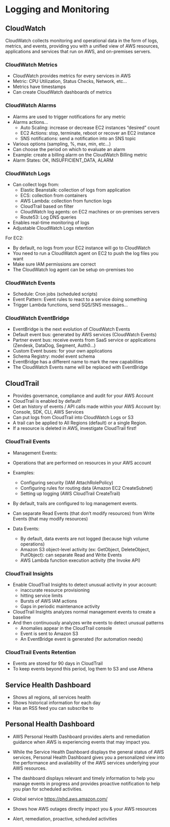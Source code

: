 # Logging and Monitoring

## CloudWatch

CloudWatch collects monitoring and operational data in the form of logs, metrics, and events, providing you with a unified view of AWS resources, applications and services that run on AWS, and on-premises servers.

### CloudWatch Metrics

- CloudWatch provides metrics for every services in AWS
- Metric: CPU Utilization, Status Checks, Network, etc...
- Metrics have timestamps
- Can create CloudWatch dashboards of metrics

### CloudWatch Alarms

- Alarms are used to trigger notifications for any metric
- Alarms actions...
  - Auto Scaling: increase or decrease EC2 instances “desired” count
  - EC2 Actions: stop, terminate, reboot or recover an EC2 instance
  - SNS notifications: send a notification into an SNS topic
- Various options (sampling, %, max, min, etc...)
- Can choose the period on which to evaluate an alarm
- Example: create a billing alarm on the CloudWatch Billing metric
- Alarm States: OK, INSUFFICIENT_DATA, ALARM

### CloudWatch Logs

- Can collect logs from:
  - Elastic Beanstalk: collection of logs from application
  - ECS: collection from containers
  - AWS Lambda: collection from function logs
  - CloudTrail based on filter
  - CloudWatch log agents: on EC2 machines or on-premises servers
  - Route53: Log DNS queries
- Enables real-time monitoring of logs
- Adjustable CloudWatch Logs retention

For EC2:

- By default, no logs from your EC2 instance will go to CloudWatch
- You need to run a CloudWatch agent on EC2 to push the log files you want
- Make sure IAM permissions are correct
- The CloudWatch log agent can be setup on-premises too

### CloudWatch Events

- Schedule: Cron jobs (scheduled scripts)
- Event Pattern: Event rules to react to a service doing something
- Trigger Lambda functions, send SQS/SNS messages...

### CloudWatch EventBridge

- EventBridge is the next evolution of CloudWatch Events
- Default event bus: generated by AWS services (CloudWatch Events)
- Partner event bus: receive events from SaaS service or applications (Zendesk, DataDog, Segment, Auth0...)
- Custom Event buses: for your own applications
- Schema Registry: model event schema
- EventBridge has a different name to mark the new capabilities
- The CloudWatch Events name will be replaced with EventBridge

## CloudTrail

- Provides governance, compliance and audit for your AWS Account
- CloudTrail is enabled by default!
- Get an history of events / API calls made within your AWS Account by: Console, SDK, CLI, AWS Services
- Can put logs from CloudTrail into CloudWatch Logs or S3
- A trail can be applied to All Regions (default) or a single Region.
- If a resource is deleted in AWS, investigate CloudTrail first!

### CloudTrail Events

- Management Events:
- Operations that are performed on resources in your AWS account
- Examples:
  - Configuring security (IAM AttachRolePolicy)
  - Configuring rules for routing data (Amazon EC2 CreateSubnet)
  - Setting up logging (AWS CloudTrail CreateTrail)
- By default, trails are configured to log management events.
- Can separate Read Events (that don’t modify resources) from Write Events (that may modify resources)

- Data Events:
  - By default, data events are not logged (because high volume operations)
  - Amazon S3 object-level activity (ex: GetObject, DeleteObject, PutObject): can separate Read and Write Events
  - AWS Lambda function execution activity (the Invoke API)

### CloudTrail Insights

- Enable CloudTrail Insights to detect unusual activity in your account:
  - inaccurate resource provisioning
  - hitting service limits
  - Bursts of AWS IAM actions
  - Gaps in periodic maintenance activity
- CloudTrail Insights analyzes normal management events to create a baseline
- And then continuously analyzes write events to detect unusual patterns
  - Anomalies appear in the CloudTrail console
  - Event is sent to Amazon S3
  - An EventBridge event is generated (for automation needs)

### CloudTrail Events Retention

- Events are stored for 90 days in CloudTrail
- To keep events beyond this period, log them to S3 and use Athena

## Service Health Dashboard

- Shows all regions, all services health
- Shows historical information for each day
- Has an RSS feed you can subscribe to

## Personal Health Dashboard

- AWS Personal Health Dashboard provides alerts and remediation guidance when AWS is experiencing events that may impact you.
- While the Service Health Dashboard displays the general status of AWS services, Personal Health Dashboard gives you a personalized view into the performance and availability of the AWS services underlying your AWS resources.
- The dashboard displays relevant and timely information to help you manage events in progress and provides proactive notification to help you plan for scheduled activities.

- Global service https://phd.aws.amazon.com/
- Shows how AWS outages directly impact you & your AWS resources
- Alert, remediation, proactive, scheduled activities
